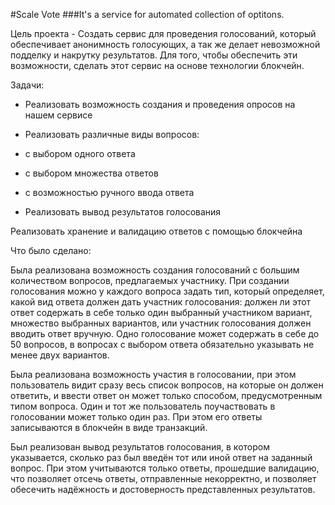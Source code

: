 #Scale Vote
###It's a service for automated collection of optitons.

Цель проекта - Создать сервис для проведения голосований, который обеспечивает анонимность голосующих, а так же делает невозможной подделку и накрутку результатов. Для того, чтобы обеспечить эти возможности, сделать этот сервис на основе технологии блокчейн.

Задачи:

* Реализовать возможность создания и проведения опросов на нашем сервисе

* Реализовать различные виды вопросов:

* с выбором одного ответа

* с выбором множества ответов

* с возможностью ручного ввода ответа

* Реализовать вывод результатов голосования

Реализовать хранение и валидацию ответов с помощью блокчейна

Что было сделано:

Была реализована возможность создания голосований с большим количеством вопросов, предлагаемых участнику. При создании голосования можно у каждого вопроса задать тип, который определяет, какой вид ответа должен дать участник голосования: должен ли этот ответ содержать в себе только один выбранный участником вариант, множество выбранных вариантов, или участник голосования должен вводить ответ вручную. Одно голосование может содержать в себе до 50 вопросов, в вопросах с выбором ответа обязательно указывать не менее двух вариантов.

Была реализована возможность участия в голосовании, при этом пользователь видит сразу весь список вопросов, на которые он должен ответить, и ввести ответ он может только способом, предусмотренным типом вопроса. Один и тот же пользователь поучаствовать в голосовании может только один раз. При этом его ответы записываются в блокчейн в виде транзакций.

Был реализован вывод результатов голосования, в котором указывается, сколько раз был введён тот или иной ответ на заданный вопрос. При этом учитываются только ответы, прошедшие валидацию, что позволяет отсечь ответы, отправленные некорректно, и позволяет обесечить надёжность и достоверность представленных результатов.
